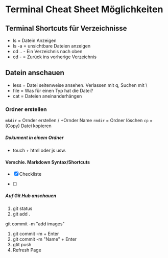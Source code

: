 # Terminal Cheat Sheet Möglichkeiten

## Terminal Shortcuts für Verzeichnisse

- ls = Datein Anzeigen
- ls -a = unsichtbare Dateien anzeigen 
- cd .. - Ein Verzeichnis nach oben
- cd - = Zurück ins vorherige Verzeichnis 

## Datein anschauen
- less = Datei seitenweise ansehen. Verlassen mit q,
Suchen mit \
- file = Was für einen Typ hat die Datei?
- cat = Dateien aneinanderhängen
### Ordner erstellen
`mkdir` = Ornder erstellen / +Ornder Name
`rmdir` = Ordner löschen
`cp` = (Copy) Datei kopieren
##### Dokument in einem Ordner
- touch + html oder js usw.

#### Verschie. Markdown Syntax/Shortcuts

<!-- z.b für Checkliste -->
- [x] Checkliste

- [ ] 


##### Auf Git Hub anschauen 
1. git status
1. git add .
<!-- wenn die Bilder auch auf GitHub zu sehen sein sollen, dann  --> 
git commit -m "add images"
1. git commit -m + Enter
2. git commit -m "Name" + Enter
3. gtit push 
4. Refresh Page 
